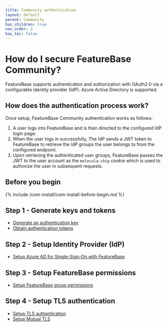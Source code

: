 ```yaml
---
title: Community authentication
layout: default
parent: Community
has_children: true
nav_order: 2
has_toc: false
---
```


# How do I secure FeatureBase Community?

FeatureBase supports authentication and authorization with OAuth2.0 via a configurable identity provider (IdP). Azure Active Directory is supported.

## How does the authentication process work?

Once setup, FeatureBase Community authentication works as follows:

1. A user logs into FeatureBase and is then directed to the configured IdP login page.
2. When the user logs in successfully, The IdP sends a JWT token to FeatureBase to retrieve the IdP groups the user belongs to from the configured endpoint.
3. Upon retrieving the authenticated user groups, FeatureBase passes the JWT to the user account as the `molecula-chip` cookie which is used to authorize the user in subsequent requests.

## Before you begin

{% include /com-install/com-install-before-begin.md %}

## Step 1 - Generate keys and tokens

* [Generate an authentication key](/docs/community/com-config-auth/com-config-auth-key)
* [Obtain authentication tokens](/docs/community/com-config-auth/com-config-auth-token)

## Step 2 - Setup Identity Provider (IdP)

* [Setup Azure AD for Single-Sign-On with FeatureBase](/docs/community/com-config-auth/com-config-azure-sso)

## Step 3 - Setup FeatureBase permissions

* [Setup FeatureBase group permissions](/docs/community/com-config-auth/com-config-group-permissions)

## Step 4 - Setup TLS authentication

* [Setup TLS authentication](/docs/community/com-config-auth/com-config-tls-auth)
* [Setup Mutual TLS](/docs/community/com-config-auth/com-config-tls-mutual)

<!--
## Step 5 - Setup audit logs

* [Setup authentication audit logs]()

-->
